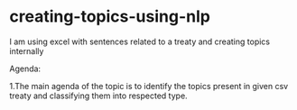 # creating-topics-using-nlp
I am using excel with sentences related to a treaty and creating topics internally

Agenda:

1.The main agenda of the topic is to identify the topics present in given csv treaty and classifying them into respected type.


